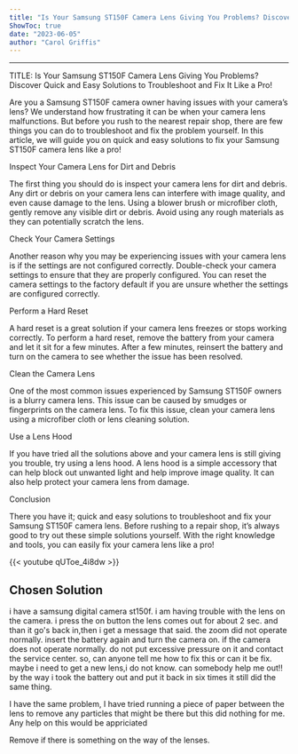 ```yaml
---
title: "Is Your Samsung ST150F Camera Lens Giving You Problems? Discover Quick and Easy Solutions to Troubleshoot and Fix It Like a Pro!"
ShowToc: true 
date: "2023-06-05"
author: "Carol Griffis"
---
```

*****
TITLE: Is Your Samsung ST150F Camera Lens Giving You Problems? Discover Quick and Easy Solutions to Troubleshoot and Fix It Like a Pro!

Are you a Samsung ST150F camera owner having issues with your camera’s lens? We understand how frustrating it can be when your camera lens malfunctions. But before you rush to the nearest repair shop, there are few things you can do to troubleshoot and fix the problem yourself. In this article, we will guide you on quick and easy solutions to fix your Samsung ST150F camera lens like a pro!

Inspect Your Camera Lens for Dirt and Debris

The first thing you should do is inspect your camera lens for dirt and debris. Any dirt or debris on your camera lens can interfere with image quality, and even cause damage to the lens. Using a blower brush or microfiber cloth, gently remove any visible dirt or debris. Avoid using any rough materials as they can potentially scratch the lens.

Check Your Camera Settings

Another reason why you may be experiencing issues with your camera lens is if the settings are not configured correctly. Double-check your camera settings to ensure that they are properly configured. You can reset the camera settings to the factory default if you are unsure whether the settings are configured correctly.

Perform a Hard Reset

A hard reset is a great solution if your camera lens freezes or stops working correctly. To perform a hard reset, remove the battery from your camera and let it sit for a few minutes. After a few minutes, reinsert the battery and turn on the camera to see whether the issue has been resolved.

Clean the Camera Lens

One of the most common issues experienced by Samsung ST150F owners is a blurry camera lens. This issue can be caused by smudges or fingerprints on the camera lens. To fix this issue, clean your camera lens using a microfiber cloth or lens cleaning solution.

Use a Lens Hood

If you have tried all the solutions above and your camera lens is still giving you trouble, try using a lens hood. A lens hood is a simple accessory that can help block out unwanted light and help improve image quality. It can also help protect your camera lens from damage.

Conclusion

There you have it; quick and easy solutions to troubleshoot and fix your Samsung ST150F camera lens. Before rushing to a repair shop, it’s always good to try out these simple solutions yourself. With the right knowledge and tools, you can easily fix your camera lens like a pro!

{{< youtube qUToe_4i8dw >}} 



## Chosen Solution
 i have a samsung digital camera st150f. i am having  trouble with the lens on the camera. i press the on button the lens comes out for about 2 sec.  and than it go's back in,then i get a message that said. the zoom did not operate normally. insert the battery again and turn the camera on. if the camera does not operate normally. do not put excessive pressure on it and contact the service center. so, can anyone tell me how to fix this or can it be fix. maybe i need to get a new lens,i do not know. can somebody help me out!!   by the way i took the battery out and put it back in six times it still did the same thing.

 I have the same problem, I have tried running a piece of paper between the lens to remove any particles that might be there but this did nothing for me.
Any help on this would be appriciated

 Remove if there is something on the way of the lenses.





